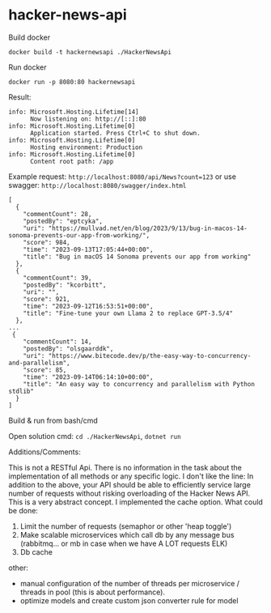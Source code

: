 # hacker-news-api

Build docker

`docker build -t hackernewsapi ./HackerNewsApi`

Run docker

`docker run -p 8080:80 hackernewsapi`

Result:
```
info: Microsoft.Hosting.Lifetime[14]
      Now listening on: http://[::]:80
info: Microsoft.Hosting.Lifetime[0]
      Application started. Press Ctrl+C to shut down.
info: Microsoft.Hosting.Lifetime[0]
      Hosting environment: Production
info: Microsoft.Hosting.Lifetime[0]
      Content root path: /app
```

Example request: `http://localhost:8080/api/News?count=123` or use swagger: `http://localhost:8080/swagger/index.html`

```
[
  {
    "commentCount": 28,
    "postedBy": "eptcyka",
    "uri": "https://mullvad.net/en/blog/2023/9/13/bug-in-macos-14-sonoma-prevents-our-app-from-working/",
    "score": 984,
    "time": "2023-09-13T17:05:44+00:00",
    "title": "Bug in macOS 14 Sonoma prevents our app from working"
  },
  {
    "commentCount": 39,
    "postedBy": "kcorbitt",
    "uri": "",
    "score": 921,
    "time": "2023-09-12T16:53:51+00:00",
    "title": "Fine-tune your own Llama 2 to replace GPT-3.5/4"
  },
...
 {
    "commentCount": 14,
    "postedBy": "olsgaarddk",
    "uri": "https://www.bitecode.dev/p/the-easy-way-to-concurrency-and-parallelism",
    "score": 85,
    "time": "2023-09-14T06:14:10+00:00",
    "title": "An easy way to concurrency and parallelism with Python stdlib"
  }
]

```

Build & run from bash/cmd

Open solution
cmd: `cd ./HackerNewsApi`, `dotnet run`

Additions/Comments:

This is not a RESTful Api. There is no information in the task about the implementation of all methods or any specific logic.
I don't like the line: In addition to the above, your API should be able to efficiently service large number of requests without risking overloading of the Hacker News API.
This is a very abstract concept. I implemented the cache option.
What could be done:
1) Limit the number of requests (semaphor or other 'heap toggle')
2) Make scalable microservices which call db by any message bus (rabbitmq... or mb in case when we have A LOT requests ELK)
3) Db cache

other:
- manual configuration of the number of threads per microservice / threads in pool (this is about performance).
- optimize models and create custom json converter rule for model

